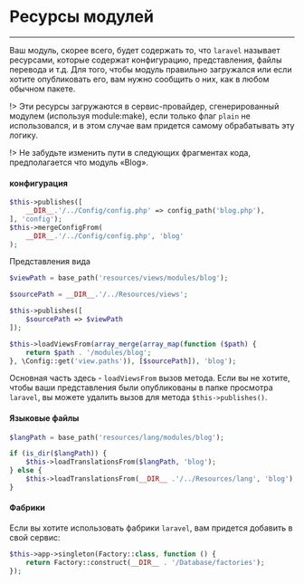 # Ресурсы модулей #
------------

Ваш модуль, скорее всего, будет содержать то, что `laravel` называет ресурсами, которые содержат конфигурацию, представления, файлы перевода и т.д. Для того, чтобы модуль правильно загружался или если хотите опубликовать его, вам нужно сообщить о них, как в любом обычном пакете.

!> Эти ресурсы загружаются в сервис-провайдер, сгенерированный модулем (используя module:make), если только флаг `plain` не использовался, и в этом случае вам придется самому обрабатывать эту логику.

!> Не забудьте изменить пути в следующих фрагментах кода, предполагается что модуль «Blog».

#### конфигурация ####
```php
$this->publishes([
    __DIR__.'/../Config/config.php' => config_path('blog.php'),
], 'config');
$this->mergeConfigFrom(
    __DIR__.'/../Config/config.php', 'blog'
);
```
Представления вида
```php
$viewPath = base_path('resources/views/modules/blog');

$sourcePath = __DIR__.'/../Resources/views';

$this->publishes([
    $sourcePath => $viewPath
]);

$this->loadViewsFrom(array_merge(array_map(function ($path) {
    return $path . '/modules/blog';
}, \Config::get('view.paths')), [$sourcePath]), 'blog');
```
Основная часть здесь - `loadViewsFrom` вызов метода. Если вы не хотите, чтобы ваши представления были опубликованы в папке просмотра `laravel`, вы можете удалить вызов для метода `$this->publishes()`.

#### Языковые файлы ####
```php
$langPath = base_path('resources/lang/modules/blog');

if (is_dir($langPath)) {
    $this->loadTranslationsFrom($langPath, 'blog');
} else {
    $this->loadTranslationsFrom(__DIR__ .'/../Resources/lang', 'blog');
}
```
#### Фабрики ####
Если вы хотите использовать фабрики `laravel`, вам придется добавить в свой сервис:
```php
$this->app->singleton(Factory::class, function () {
    return Factory::construct(__DIR__ . '/Database/factories');
});
```